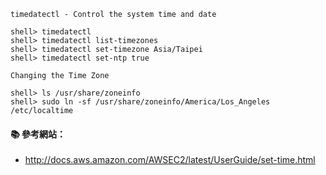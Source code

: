 `timedatectl - Control the system time and date`

```
shell> timedatectl
shell> timedatectl list-timezones
shell> timedatectl set-timezone Asia/Taipei
shell> timedatectl set-ntp true
```

`Changing the Time Zone`

```
shell> ls /usr/share/zoneinfo
shell> sudo ln -sf /usr/share/zoneinfo/America/Los_Angeles /etc/localtime
```

#### :books: 參考網站：
- http://docs.aws.amazon.com/AWSEC2/latest/UserGuide/set-time.html